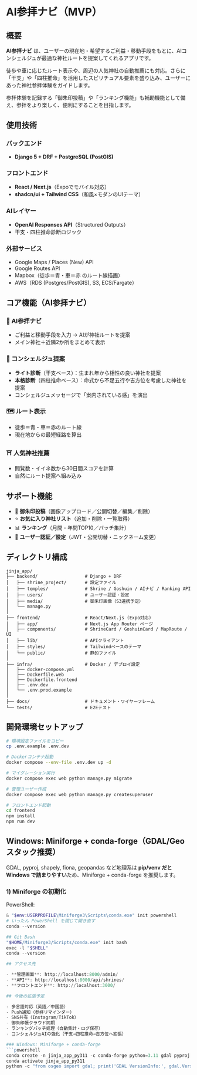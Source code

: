 # AI参拝ナビ（MVP）

## 概要

**AI参拝ナビ** は、ユーザーの現在地・希望するご利益・移動手段をもとに、AIコンシェルジュが最適な神社ルートを提案してくれるアプリです。

徒歩や車に応じたルート表示や、周辺の人気神社の自動推薦にも対応。さらに「干支」や「四柱推命」を活用したスピリチュアル要素を盛り込み、ユーザーにあった神社参拝体験をガイドします。

参拝体験を記録する「御朱印投稿」や「ランキング機能」も補助機能として備え、参拝をより楽しく、便利にすることを目指します。

## 使用技術

### バックエンド
- **Django 5 + DRF + PostgreSQL (PostGIS)**

### フロントエンド
- **React / Next.js**（Expoでモバイル対応）
- **shadcn/ui + Tailwind CSS**（和風×モダンのUIテーマ）

### AIレイヤー
- **OpenAI Responses API**（Structured Outputs）
- 干支・四柱推命診断ロジック

### 外部サービス
- Google Maps / Places (New) API
- Google Routes API
- Mapbox（徒歩＝青・車＝赤 のルート線描画）
- AWS（RDS (Postgres/PostGIS), S3, ECS/Fargate）

## コア機能（AI参拝ナビ）

### 🧭 AI参拝ナビ
- ご利益と移動手段を入力 → AIが神社ルートを提案
- メイン神社＋近隣2か所をまとめて表示

### 🔮 コンシェルジュ提案
- **ライト診断**（干支ベース）：生まれ年から相性の良い神社を提案
- **本格診断**（四柱推命ベース）：命式から不足五行や吉方位を考慮した神社を提案
- コンシェルジュメッセージで「案内されている感」を演出

### 🗺 ルート表示
- 徒歩＝青・車＝赤のルート線
- 現在地からの最短経路を算出

### ⛩ 人気神社推薦
- 閲覧数・イイネ数から30日間スコアを計算
- 自然にルート提案へ組み込み

## サポート機能

- 📸 **御朱印投稿**（画像アップロード／公開切替／編集／削除）
- ⭐ **お気に入り神社リスト**（追加・削除・一覧取得）
- 📊 **ランキング**（月間・年間TOP10／バッチ集計）
- 🔐 **ユーザー認証／設定**（JWT・公開切替・ニックネーム変更）

## ディレクトリ構成

```
jinja_app/
├── backend/                  # Django + DRF
│   ├── shrine_project/       # 設定ファイル
│   ├── temples/              # Shrine / Goshuin / AIナビ / Ranking API
│   ├── users/                # ユーザー認証・設定
│   ├── media/                # 御朱印画像（S3連携予定）
│   └── manage.py
│
├── frontend/                 # React/Next.js (Expo対応)
│   ├── app/                  # Next.js App Router ページ
│   ├── components/           # ShrineCard / GoshuinCard / MapRoute / UI
│   ├── lib/                  # APIクライアント
│   ├── styles/               # Tailwindベースのテーマ
│   └── public/               # 静的ファイル
│
├── infra/                    # Docker / デプロイ設定
│   ├── docker-compose.yml
│   ├── Dockerfile.web
│   ├── Dockerfile.frontend
│   ├── .env.dev
│   └── .env.prod.example
│
├── docs/                     # ドキュメント・ワイヤーフレーム
└── tests/                    # E2Eテスト
```

## 開発環境セットアップ

```bash
# 環境設定ファイルをコピー
cp .env.example .env.dev

# Dockerコンテナ起動
docker compose --env-file .env.dev up -d

# マイグレーション実行
docker compose exec web python manage.py migrate

# 管理ユーザー作成
docker compose exec web python manage.py createsuperuser

# フロントエンド起動
cd frontend
npm install
npm run dev
```

## Windows: Miniforge + conda-forge（GDAL/Geo スタック推奨）

GDAL, pyproj, shapely, fiona, geopandas など地理系は **pip/venv だと Windows で詰まりやすい**ため、Miniforge + conda-forge を推奨します。

### 1) Miniforge の初期化
PowerShell:
```powershell
& "$env:USERPROFILE\Miniforge3\Scripts\conda.exe" init powershell
# いったん PowerShell を閉じて開き直す
conda --version

## Git Bash
"$HOME/Miniforge3/Scripts/conda.exe" init bash
exec -l "$SHELL"
conda --version

## アクセス先

- **管理画面**: http://localhost:8000/admin/
- **API**: http://localhost:8000/api/shrines/
- **フロントエンド**: http://localhost:3000/

## 今後の拡張予定

- 多言語対応（英語／中国語）
- Push通知（参拝リマインダー）
- SNS共有（Instagram/TikTok）
- 御朱印帳クラウド同期
- ランキングバッチ処理（自動集計・ログ保存）
- コンシェルジュAIの強化（干支→四柱推命→吉方位へ拡張）

### Windows: Miniforge + conda-forge
```powershell
conda create -n jinja_app_py311 -c conda-forge python=3.11 gdal pyproj shapely fiona geopandas rtree -y
conda activate jinja_app_py311
python -c "from osgeo import gdal; print('GDAL VersionInfo:', gdal.VersionInfo())"
